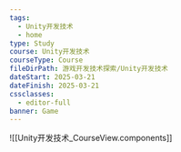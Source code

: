 ```yaml
---
tags:
  - Unity开发技术
  - home
type: Study
course: Unity开发技术
courseType: Course
fileDirPath: 游戏开发技术探索/Unity开发技术
dateStart: 2025-03-21
dateFinish: 2025-03-21
cssclasses:
  - editor-full
banner: Game
---
```

![[Unity开发技术_CourseView.components]]